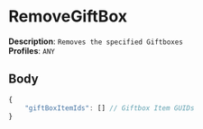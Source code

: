 # RemoveGiftBox

**Description**: `Removes the specified Giftboxes` \
**Profiles**: `ANY`

## Body

```js
{
    "giftBoxItemIds": [] // Giftbox Item GUIDs
}
```

